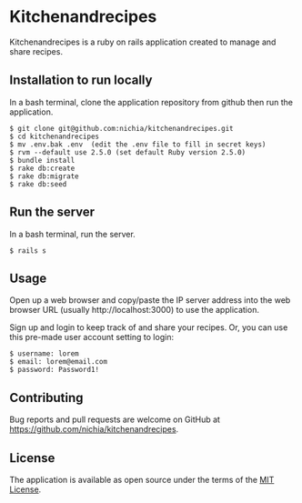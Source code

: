 # Kitchenandrecipes
Kitchenandrecipes is a ruby on rails application created to manage and share recipes.

## Installation to run locally
In a bash terminal, clone the application repository from github then run the application.

    $ git clone git@github.com:nichia/kitchenandrecipes.git
    $ cd kitchenandrecipes
    $ mv .env.bak .env  (edit the .env file to fill in secret keys)
    $ rvm --default use 2.5.0 (set default Ruby version 2.5.0)
    $ bundle install
    $ rake db:create
    $ rake db:migrate
    $ rake db:seed

## Run the server
In a bash terminal, run the server.

    $ rails s

## Usage
Open up a web browser and copy/paste the IP server address into the web browser URL (usually http://localhost:3000) to use the application.

Sign up and login to keep track of and share your recipes. Or, you can use this pre-made user account setting to login:

    $ username: lorem
    $ email: lorem@email.com
    $ password: Password1!

## Contributing
Bug reports and pull requests are welcome on GitHub at https://github.com/nichia/kitchenandrecipes.

## License
The application is available as open source under the terms of the [MIT License](https://opensource.org/licenses/MIT).
